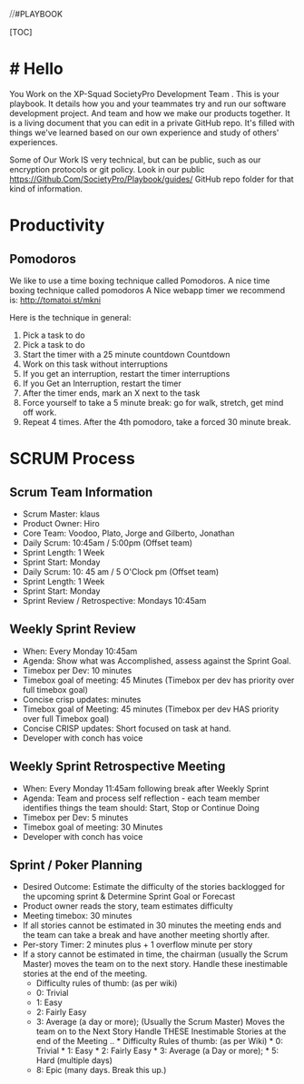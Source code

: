 ⧸⧸#PLAYBOOK


[TOC] 

# # Hello 

You Work on the XP-Squad SocietyPro Development Team . This is your playbook. It details how you and your teammates try and run our software development project. And team and how we make our products together. It is a living document that you can edit in a private GitHub repo.  It's filled with things we've learned based on our own experience and study of others' experiences.

Some of Our Work IS very technical, but can be public, such as our encryption protocols or git policy. Look in our public https://Github.Com/SocietyPro/Playbook/guides/ GitHub repo folder for that kind of information.

# Productivity 

## Pomodoros 

We like to use a time boxing technique called Pomodoros.  A nice time boxing technique called pomodoros A Nice webapp timer we recommend is: http://tomatoi.st/mkni

Here is the technique in general:

1) Pick a task to do
1) Pick a task to do 
2) Start the timer with a 25 minute countdown Countdown 
3) Work on this task without interruptions
4) If you get an interruption, restart the timer interruptions 
4) If you Get an Interruption, restart the timer 
5) After the timer ends, mark an X next to the task
6) Force yourself to take a 5 minute break: go for walk, stretch, get mind off work.
7) Repeat 4 times. After the 4th pomodoro, take a forced 30 minute break.

# SCRUM Process

## Scrum Team Information

* Scrum Master: klaus 
* Product Owner: Hiro 
* Core Team: Voodoo, Plato, Jorge and Gilberto, Jonathan
* Daily Scrum: 10:45am / 5:00pm (Offset team)
* Sprint Length: 1 Week
* Sprint Start: Monday 
* Daily Scrum: 10: 45 am / 5 O'Clock pm (Offset team) 
* Sprint Length: 1 Week 
* Sprint Start: Monday 
* Sprint Review / Retrospective: Mondays 10:45am

## Weekly Sprint Review
 
* When: Every Monday 10:45am
* Agenda: Show what was Accomplished, assess against the Sprint Goal.
* Timebox per Dev: 10 minutes
* Timebox goal of meeting:  45 Minutes (Timebox per dev has priority over full timebox goal)
* Concise crisp updates: minutes 
* Timebox goal of Meeting: 45 minutes (Timebox per dev HAS priority over full Timebox goal) 
* Concise CRISP updates: Short focused on task at hand.
* Developer with conch has voice

## Weekly Sprint Retrospective Meeting

 * When: Every Monday 11:45am following break after Weekly Sprint
 * Agenda: Team and process self reflection - each team member identifies things the team should: Start, Stop or Continue Doing
 * Timebox per Dev: 5 minutes
 * Timebox goal of meeting: 30 Minutes
* Developer with conch has voice

## Sprint / Poker Planning 
 
 * Desired Outcome: Estimate the difficulty of the stories backlogged for the upcoming sprint & Determine Sprint Goal or Forecast
  * Product owner reads the story, team estimates difficulty
  * Meeting timebox: 30 minutes
  * If all stories cannot be estimated in 30 minutes the meeting ends and the team can take a break and have another meeting shortly after.
  * Per-story Timer: 2 minutes plus + 1 overflow minute per story
  * If a story cannot be estimated in time, the chairman (usually the Scrum Master) moves the team on to the next story. Handle these inestimable stories at the end of the meeting.
    * Difficulty rules of thumb: (as per wiki)
    * 0: Trivial
    * 1: Easy
    * 2: Fairly Easy
    * 3: Average (a day or more);
   (Usually the Scrum Master) Moves the team on to the Next Story Handle THESE Inestimable Stories at the end of the Meeting .. * Difficulty Rules of thumb: (as per Wiki) * 0: Trivial * 1: Easy * 2: Fairly Easy * 3: Average (a Day or more); * 5: Hard (multiple days)
    * 8: Epic (many days. Break this up.)



>  
